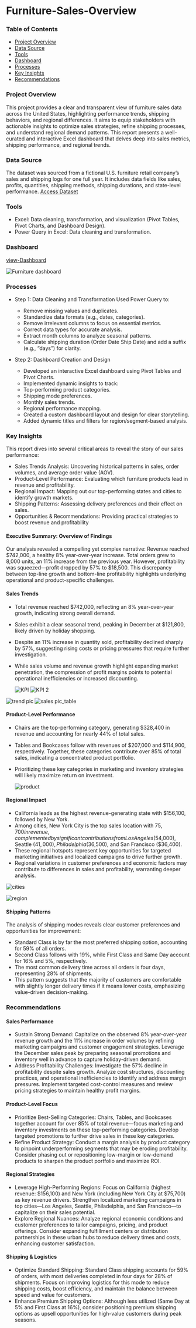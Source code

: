 # Furniture-Sales-Overview
### Table of Contents 
- [Project Overview](#project-overview)
- [Data Source](#data-source)
- [Tools](#tools)
- [Dashboard](#dashboard)
- [Processes](#processes)
- [Key Insights](#key-insights)
- [Recommendations](#recommendations)

### Project Overview
This project provides a clear and transparent view of furniture sales data across the United States, highlighting performance trends, shipping behaviors, and regional differences. It aims to equip stakeholders with actionable insights to optimize sales strategies, refine shipping processes, and understand regional demand patterns. This report presents a well-curated and interactive Excel dashboard that delves deep into sales metrics, shipping performance, and regional trends.

### Data Source
The dataset was sourced from a fictional U.S. furniture retail company’s sales and shipping logs for one full year. It includes data fields like sales, profits, quantities, shipping methods, shipping durations, and state-level performance.
<a href="https://github.com/mauree155/Furniture_Sales_Overview/blob/main/furniture-dataset.xlsx">Access Dataset</a>

### Tools
- Excel: Data cleaning, transformation, and visualization (Pivot Tables, Pivot Charts, and Dashboard Design).
- Power Query in Excel: Data cleaning and transformation.

### Dashboard
<a href="https://github.com/mauree155/Furniture_Sales_Overview/blob/main/Furniture%20dashboard.JPG"> view-Dashboard</a>

![Furniture dashboard](https://github.com/user-attachments/assets/4e3ad72e-ca99-4e7b-b3df-d6146a13f4c5)

### Processes
- Step 1: Data Cleaning and Transformation
Used Power Query to:
  - Remove missing values and duplicates.
  - Standardize data formats (e.g., dates, categories).
  - Remove irrelevant columns to focus on essential metrics.
  - Correct data types for accurate analysis.
  - Extract month columns to analyze seasonal patterns.
  - Calculate shipping duration (Order Date Ship Date) and add a suffix (e.g., “days”) for clarity.

- Step 2: Dashboard Creation and Design
   - Developed an interactive Excel dashboard using Pivot Tables and Pivot Charts.
   - Implemented dynamic insights to track:
   - Top-performing product categories.
   - Shipping mode preferences.
   - Monthly sales trends.
   - Regional performance mapping.
   - Created a custom dashboard layout and design for clear storytelling.
  - Added dynamic titles and filters for region/segment-based analysis.

### Key Insights
This report dives into several critical areas to reveal the story of our sales performance:
- Sales Trends Analysis: Uncovering historical patterns in sales, order volumes, and average order value (AOV).
- Product-Level Performance: Evaluating which furniture products lead in revenue and profitability.
- Regional Impact: Mapping out our top-performing states and cities to identify growth markets.
- Shipping Patterns: Assessing delivery preferences and their effect on sales.
- Opportunities & Recommendations: Providing practical strategies to boost revenue and profitability

#### Executive Summary: Overview of Findings
Our analysis revealed a compelling yet complex narrative:
Revenue reached $742,000, a healthy 8% year-over-year increase. Total orders grew to 8,000 units, an 11% increase from the previous year.
However, profitability was squeezed—profit dropped by 57% to $18,500.
This discrepancy between top-line growth and bottom-line profitability highlights underlying operational and product-specific challenges.

#### Sales Trends
- Total revenue reached $742,000, reflecting an 8% year-over-year growth, indicating strong overall demand.
- Sales exhibit a clear seasonal trend, peaking in December at $121,800, likely driven by holiday shopping.
- Despite an 11% increase in quantity sold, profitability declined sharply by 57%, suggesting rising costs or pricing pressures that require further investigation.
- While sales volume and revenue growth highlight expanding market penetration, the compression of profit margins points to potential operational inefficiencies or increased discounting.

  ![KPI](https://github.com/user-attachments/assets/82066b5a-f59d-48af-814b-3053d4bb7653)    ![KPI 2](https://github.com/user-attachments/assets/d7b3469e-c96c-4315-b43b-3c71f09281b1)

![trend pic](https://github.com/user-attachments/assets/ebf40ab2-3124-475e-837b-beffef6fb62c)  ![sales pic_table](https://github.com/user-attachments/assets/cb6d3427-9cf1-4561-93a0-5ea79a72a527)
 

#### Product-Level Performance
- Chairs are the top-performing category, generating $328,400 in revenue and accounting for nearly 44% of total sales.
- Tables and Bookcases follow with revenues of $207,000 and $114,900, respectively. Together, these categories contribute over 85% of total sales, indicating a concentrated product portfolio.
- Prioritizing these key categories in marketing and inventory strategies will likely maximize return on investment.

  ![product](https://github.com/user-attachments/assets/be1afccf-9622-4c53-af05-455914796541)


#### Regional Impact
- California leads as the highest revenue-generating state with $156,100, followed by New York.
- Among cities, New York City is the top sales location with $75,700 in revenue, complemented by significant contributions from Los Angeles ($54,000), Seattle ($41,000), Philadelphia ($36,500), and San Francisco ($36,400).
- These regional hotspots represent key opportunities for targeted marketing initiatives and localized campaigns to drive further growth.
- Regional variations in customer preferences and economic factors may contribute to differences in sales and profitability, warranting deeper analysis.

![cities](https://github.com/user-attachments/assets/7184eecb-eb58-4a50-b0ec-9d5aed518fa1)

![region](https://github.com/user-attachments/assets/0df2ab47-ad4b-4173-8769-9ea53fef002f)

#### Shipping Patterns
The analysis of shipping modes reveals clear customer preferences and opportunities for improvement:
- Standard Class is by far the most preferred shipping option, accounting for 59% of all orders.
- Second Class follows with 19%, while First Class and Same Day account for 16% and 5%, respectively.
- The most common delivery time across all orders is four days, representing 28% of shipments.
- This pattern suggests that the majority of customers are comfortable with slightly longer delivery times if it means lower costs, emphasizing value-driven decision-making.

### Recommendations
 #### Sales Performance
- Sustain Strong Demand:
Capitalize on the observed 8% year-over-year revenue growth and the 11% increase in order volumes by refining marketing campaigns and customer engagement strategies.
Leverage the December sales peak by preparing seasonal promotions and inventory well in advance to capture holiday-driven demand.
- Address Profitability Challenges:
Investigate the 57% decline in profitability despite sales growth.
Analyze cost structures, discounting practices, and operational inefficiencies to identify and address margin pressures.
Implement targeted cost-control measures and review pricing strategies to maintain healthy profit margins.

#### Product-Level Focus
- Prioritize Best-Selling Categories:
Chairs, Tables, and Bookcases together account for over 85% of total revenue—focus marketing and inventory investments on these top-performing categories.
Develop targeted promotions to further drive sales in these key categories.
- Refine Product Strategy:
Conduct a margin analysis by product category to pinpoint underperforming segments that may be eroding profitability.
Consider phasing out or repositioning low-margin or low-demand products to sharpen the product portfolio and maximize ROI.

#### Regional Strategies
- Leverage High-Performing Regions:
Focus on California (highest revenue: $156,100) and New York (including New York City at $75,700) as key revenue drivers.
Strengthen localized marketing campaigns in top cities—Los Angeles, Seattle, Philadelphia, and San Francisco—to capitalize on their sales potential.
- Explore Regional Nuances:
Analyze regional economic conditions and customer preferences to tailor campaigns, pricing, and product offerings.
Consider expanding fulfillment centers or distribution partnerships in these urban hubs to reduce delivery times and costs, enhancing customer satisfaction.

#### Shipping & Logistics
- Optimize Standard Shipping:
Standard Class shipping accounts for 59% of orders, with most deliveries completed in four days for 28% of shipments.
Focus on improving logistics for this mode to reduce shipping costs, boost efficiency, and maintain the balance between speed and value for customers.
- Enhance Premium Shipping Options:
Although less utilized (Same Day at 5% and First Class at 16%), consider positioning premium shipping options as upsell opportunities for high-value customers during peak seasons.


